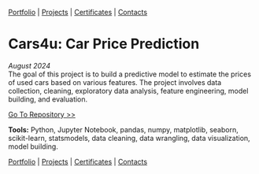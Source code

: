 [Portfolio](https://github.com/daluchkin/data-analyst-portfolio) | [Projects](https://github.com/daluchkin/data-analyst-portfolio/blob/main/projects.md) | [Certificates](https://github.com/daluchkin/data-analyst-portfolio/blob/main/certificates.md) | [Contacts](https://github.com/daluchkin/data-analyst-portfolio#my_contacts)


# Cars4u: Car Price Prediction

_August 2024_\
The goal of this project is to build a predictive model to estimate the prices of used cars based on various features. The project involves data collection, cleaning, exploratory data analysis, feature engineering, model building, and evaluation.

[Go To Repository >>](https://github.com/daluchkin/car4u_car_price_prediction)

__Tools:__
Python, Jupyter Notebook, pandas, numpy, matplotlib, seaborn, scikit-learn, statsmodels, data cleaning, data wrangling, data visualization, model building.


[Portfolio](https://github.com/daluchkin/data-analyst-portfolio) |  [Projects](https://github.com/daluchkin/data-analyst-portfolio/blob/main/projects.md) | [Certificates](https://github.com/daluchkin/data-analyst-portfolio/blob/main/certificates.md) | [Contacts](https://github.com/daluchkin/data-analyst-portfolio#my_contacts)


